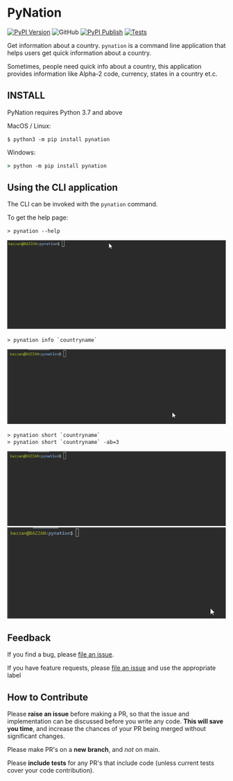 
# PyNation

[![PyPI Version](https://img.shields.io/pypi/v/pynation)](https://pypi.org/project/pynation)
![GitHub](https://img.shields.io/github/license/mrbazzan/pynation)
[![PyPI Publish](https://github.com/mrbazzan/pynation/actions/workflows/b_python-publish.yml/badge.svg?branch=v0.2)](https://github.com/mrbazzan/pynation/actions/workflows/b_python-publish.yml)
[![Tests](https://github.com/mrbazzan/pynation/actions/workflows/a_run-test.yml/badge.svg?branch=main)](https://github.com/mrbazzan/pynation/actions/workflows/a_run-test.yml)

Get information about a country. ``pynation`` is a command line application that helps users get quick information about a country.

Sometimes, people need quick info about a country, this application provides information like Alpha-2 code, currency, states in a country et.c.</p>

## INSTALL
PyNation requires Python 3.7 and above

MacOS / Linux:

```shell
$ python3 -m pip install pynation
```

Windows:

```cmd
> python -m pip install pynation
```


## Using the CLI application

The CLI can be invoked with the `pynation` command.

To get the help page:

```shell script
> pynation --help
```
![Example](/assets/help.gif)


```shell script
> pynation info `countryname`
```
![Example](/assets/info.gif)


```shell script
> pynation short `countryname`
> pynation short `countryname` -ab=3
```
![Example](/assets/short.gif) ![Example](/assets/long.gif)


## Feedback

If you find a bug, please [file an issue](https://github.com/mrbazzan/pynation/issues).

If you have feature requests, please [file an issue](https://github.com/mrbazzan/pynation/issues)
and use the appropriate label

## How to Contribute

Please **raise an issue** before making a PR, so that the issue and implementation can be discussed before you write any code. **This will save you time**, and increase the chances of your PR being merged without significant changes. 

Please make PR's on a **new branch**, and _not_ on main. 

Please **include tests** for any PR's that include code (unless current tests cover your code contribution).
